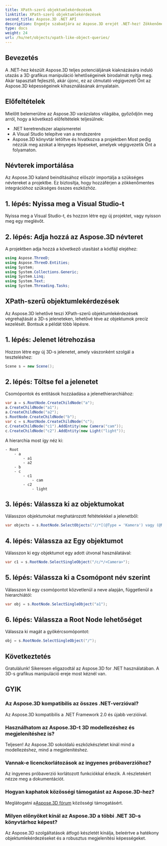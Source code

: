 ```yaml
---
title: XPath-szerű objektumlekérdezések
linktitle: XPath-szerű objektumlekérdezések
second_title: Aspose.3D .NET API
description: Engedje szabadjára az Aspose.3D erejét .NET-hez! Zökkenőmentesen kezelheti a 3D grafikát XPath-szerű lekérdezésekkel. Töltse le most a játékot megváltoztató élményért.
type: docs
weight: 24
url: /hu/net/objects/xpath-like-object-queries/
---
```

## Bevezetés
A .NET-hez készült Aspose.3D teljes potenciáljának kiaknázására induló utazás a 3D grafikus manipuláció lehetőségeinek birodalmát nyitja meg. Akár tapasztalt fejlesztő, akár újonc, ez az útmutató végigvezeti Önt az Aspose.3D képességeinek kihasználásának árnyalatain.
## Előfeltételek
Mielőtt belemerülne az Aspose.3D varázslatos világába, győződjön meg arról, hogy a következő előfeltételek teljesülnek:
- .NET keretrendszer alapismeretei
- A Visual Studio telepítve van a rendszerére
- Aspose.3D könyvtár letöltve és hivatkozva a projektben
Most pedig nézzük meg azokat a lényeges lépéseket, amelyek végigvezetik Önt a folyamaton.
## Névterek importálása
Az Aspose.3D kaland beindításához először importálja a szükséges névtereket a projektbe. Ez biztosítja, hogy hozzáférjen a zökkenőmentes integrációhoz szükséges összes eszközhöz.
## 1. lépés: Nyissa meg a Visual Studio-t
Nyissa meg a Visual Studio-t, és hozzon létre egy új projektet, vagy nyisson meg egy meglévőt.
## 2. lépés: Adja hozzá az Aspose.3D névteret
A projektben adja hozzá a következő utasítást a kódfájl elejéhez:
```csharp
using Aspose.ThreeD;
using Aspose.ThreeD.Entities;
using System;
using System.Collections.Generic;
using System.Linq;
using System.Text;
using System.Threading.Tasks;
```
## XPath-szerű objektumlekérdezések
Az Aspose.3D lehetővé teszi XPath-szerű objektumlekérdezések végrehajtását a 3D-s jeleneteken, lehetővé téve az objektumok precíz kezelését. Bontsuk a példát több lépésre.
## 1. lépés: Jelenet létrehozása
Hozzon létre egy új 3D-s jelenetet, amely vászonként szolgál a teszteléshez:
```csharp
Scene s = new Scene();
```
## 2. lépés: Töltse fel a jelenetet
Csomópontok és entitások hozzáadása a jelenethierarchiához:
```csharp
var a = s.RootNode.CreateChildNode("a");
a.CreateChildNode("a1");
a.CreateChildNode("a2");
s.RootNode.CreateChildNode("b");
var c = s.RootNode.CreateChildNode("c");
c.CreateChildNode("c1").AddEntity(new Camera("cam"));
c.CreateChildNode("c2").AddEntity(new Light("light"));
```
A hierarchia most így néz ki:
```
- Root
    - a
        - a1
        - a2
    - b
    - c
        - c1
            - cam
        - c2
            - light
```
## 3. lépés: Válassza ki az objektumokat
Válasszon objektumokat meghatározott feltételekkel a jelenetből:
```csharp
var objects = s.RootNode.SelectObjects("//*[(@Type = 'Kamera') vagy (@Name = 'light')]");
```
## 4. lépés: Válassza az Egy objektumot
Válasszon ki egy objektumot egy adott útvonal használatával:
```csharp
var c1 = s.RootNode.SelectSingleObject("/c/*/<Camera>");
```
## 5. lépés: Válassza ki a Csomópont név szerint
Válasszon ki egy csomópontot közvetlenül a neve alapján, függetlenül a hierarchiától:
```csharp
var obj = s.RootNode.SelectSingleObject("a1");
```
## 6. lépés: Válassza a Root Node lehetőséget
Válassza ki magát a gyökércsomópontot:
```csharp
obj = s.RootNode.SelectSingleObject("/");
```
## Következtetés
Gratulálunk! Sikeresen eligazodtál az Aspose.3D for .NET használatában. A 3D-s grafikus manipuláció ereje most kéznél van.
## GYIK
### Az Aspose.3D kompatibilis az összes .NET-verzióval?
Az Aspose.3D kompatibilis a .NET Framework 2.0 és újabb verzióival.
### Használhatom az Aspose.3D-t 3D modellezéshez és megjelenítéshez is?
Teljesen! Az Aspose.3D sokoldalú eszközkészletet kínál mind a modellezéshez, mind a megjelenítéshez.
### Vannak-e licenckorlátozások az ingyenes próbaverzióhoz?
Az ingyenes próbaverzió korlátozott funkciókkal érkezik. A részletekért nézze meg a dokumentációt.
### Hogyan kaphatok közösségi támogatást az Aspose.3D-hez?
 Meglátogatni a[Aspose.3D fórum](https://forum.aspose.com/c/3d/18) közösségi támogatásért.
### Milyen előnyöket kínál az Aspose.3D a többi .NET 3D-s könyvtárhoz képest?
Az Aspose.3D szolgáltatások átfogó készletét kínálja, beleértve a hatékony objektumlekérdezéseket és a robusztus megjelenítési képességeket.